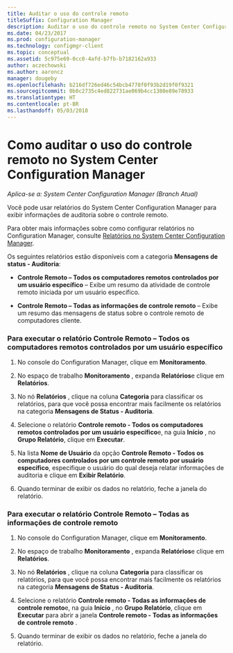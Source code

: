 ```yaml
---
title: Auditar o uso do controle remoto
titleSuffix: Configuration Manager
description: Auditar o uso do controle remoto no System Center Configuration Manager.
ms.date: 04/23/2017
ms.prod: configuration-manager
ms.technology: configmgr-client
ms.topic: conceptual
ms.assetid: 5c975e69-0cc0-4afd-b7fb-b7182162a933
author: aczechowski
ms.author: aaroncz
manager: dougeby
ms.openlocfilehash: b216df726ed46c54bcb4778f0f93b2d19f0f9321
ms.sourcegitcommit: 0b0c2735c4ed822731ae069b4cc1380e89e78933
ms.translationtype: HT
ms.contentlocale: pt-BR
ms.lasthandoff: 05/03/2018
---
```

# <a name="how-to-audit-remote-control-usage-in-system-center-configuration-manager"></a>Como auditar o uso do controle remoto no System Center Configuration Manager

*Aplica-se a: System Center Configuration Manager (Branch Atual)*

Você pode usar relatórios do System Center Configuration Manager para exibir informações de auditoria sobre o controle remoto.  

 Para obter mais informações sobre como configurar relatórios no Configuration Manager, consulte [Relatórios no System Center Configuration Manager](../../../../core/servers/manage/reporting.md).  

 Os seguintes relatórios estão disponíveis com a categoria **Mensagens de status - Auditoria**:  

-   **Controle Remoto – Todos os computadores remotos controlados por um usuário específico** – Exibe um resumo da atividade de controle remoto iniciada por um usuário específico.  

-   **Controle Remoto – Todas as informações de controle remoto** – Exibe um resumo das mensagens de status sobre o controle remoto de computadores cliente.  

### <a name="to-run-the-report-remote-control---all-computers-remote-controlled-by-a-specific-user"></a>Para executar o relatório Controle Remoto – Todos os computadores remotos controlados por um usuário específico  

1.  No console do Configuration Manager, clique em **Monitoramento**.  

2.  No espaço de trabalho **Monitoramento** , expanda **Relatórios**e clique em **Relatórios**.  

3.  No nó **Relatórios** , clique na coluna **Categoria** para classificar os relatórios, para que você possa encontrar mais facilmente os relatórios na categoria **Mensagens de Status - Auditoria**.  

4.  Selecione o relatório **Controle remoto - Todos os computadores remotos controlados por um usuário específico**e, na guia **Início** , no **Grupo Relatório**, clique em **Executar**.  

5.  Na lista **Nome de Usuário** da opção **Controle Remoto - Todos os computadores controlados por um controle remoto por usuário específico**, especifique o usuário do qual deseja relatar informações de auditoria e clique em **Exibir Relatório**.  

6.  Quando terminar de exibir os dados no relatório, feche a janela do relatório.  

### <a name="to-run-the-report-remote-control---all-remote-control-information"></a>Para executar o relatório Controle Remoto – Todas as informações de controle remoto  

1.  No console do Configuration Manager, clique em **Monitoramento**.  

2.  No espaço de trabalho **Monitoramento** , expanda **Relatórios**e clique em **Relatórios**.  

3.  No nó **Relatórios** , clique na coluna **Categoria** para classificar os relatórios, para que você possa encontrar mais facilmente os relatórios na categoria **Mensagens de Status - Auditoria**.  

4.  Selecione o relatório **Controle remoto - Todas as informações de controle remoto**e, na guia **Início** , no **Grupo Relatório**, clique em **Executar** para abrir a janela **Controle remoto - Todas as informações de controle remoto** .  

5.  Quando terminar de exibir os dados no relatório, feche a janela do relatório.  
